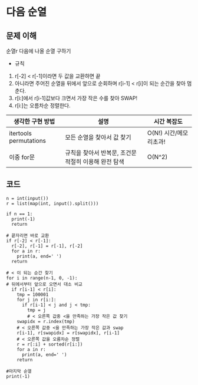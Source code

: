 # 다음 순열

## 문제 이해
순열r 다음에 나올 순열 구하기        

- 규칙
1. r[-2] < r[-1]이라면 두 값을 교환하면 끝 
2. 아니라면 주어진 순열을 뒤에서 앞으로 순회하며 r[i-1] < r[i]이 되는 순간을 찾아 멈춘다.
3. r[i:]에서 r[i-1]값보다 크면서 가장 작은 수를 찾아 SWAP!
4. r[i:]는 오름차순 정렬한다.

|생각한 구현 방법|설명|시간 복잡도|
|-|-|-|
|itertools permutations|모든 순열을 찾아서 값 찾기|O(N!) 시간/메모리초과!|
|이중 for문|규칙을 찾아서 반복문, 조건문 적절히 이용해 완전 탐색|O(N^2)|

## 코드
```
n = int(input())
r = list(map(int, input().split()))

if n == 1:
  print(-1)
  return

# 끝자리면 바로 교환
if r[-2] < r[-1]:
  r[-2], r[-1] = r[-1], r[-2]
  for a in r:
    print(a, end=' ')
  return

# < 이 되는 순간 찾기
for i in range(n-1, 0, -1):
# 뒤에서부터 앞으로 오면서 대소 비교
  if r[i-1] < r[i]:
    tmp = 100001
    for j in r[i:]:
      if r[i-1] < j and j < tmp:
        tmp = j
        # < 오른쪽 값중 <을 만족하는 가장 작은 값 찾기
    swapidx = r.index(tmp)
    # < 오른쪽 값중 <을 만족하는 가장 작은 값과 swap
    r[i-1], r[swapidx] = r[swapidx], r[i-1]
    # < 오른쪽 값을 오름차순 정렬
    r = r[:i] + sorted(r[i:])
    for a in r:
      print(a, end=' ')
    return

#마지막 순열
print(-1)
```
